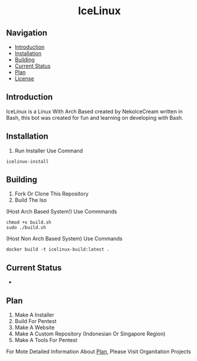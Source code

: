 <h1 align="center">IceLinux</h1>

<div align="center">
	<a href="https://github.com/NekoIceTeam/IceLinux/actions
		<img src="https://github.com/NekoIceTeam/IceLinux/actions/workflows/build-ci.yml/badge.svg" alt="Build CI" />
	</a>
</div>

## Navigation
- [Introduction](#introduction)
- [Installation](#installation)
- [Building](#building)
- [Current Status](#Current-Status)
- [Plan](#Plan)
- [License](https://github.com/NekoIceCream/IceLinux/blob/main/LICENSE.md)

## Introduction
IceLinux is a Linux With Arch Based created by NekoIceCream written in Bash, this bot was created for fun and learning on developing with Bash.

## Installation
1. Run Installer Use Command
```
icelinux-install
```

## Building
1. Fork Or Clone This Repository
2. Build The Iso 

(Host Arch Based System!) Use Commmands

```
chmod +x build.sh
sudo ./build.sh
```

(Host Non Arch Based System) Use Commands

```
docker build -t icelinux-build:latest .
```

## Current Status
-

## Plan
1. Make A Installer
2. Build For Pentest
3. Make A Website
4. Make A Custom Repository (Indonesian Or Singapore Region)
5. Make A Tools For Pentest

For Mote Detailed Information About [Plan](#Plan), Please Visit Organitation Projects
